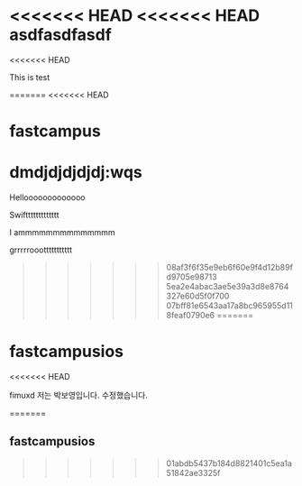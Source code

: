 <<<<<<< HEAD
<<<<<<< HEAD
 asdfasdfasdf
=======
<<<<<<< HEAD

This is test 



=======
<<<<<<< HEAD
# fastcampus
dmdjdjdjdjdj:wqs
=======
Hellooooooooooooo

Swifttttttttttttt

I ammmmmmmmmmmmmm

grrrrrooottttttttttt


>>>>>>> 08af3f6f35e9eb6f60e9f4d12b89fd9705e98713
>>>>>>> 5ea2e4abac3ae5e39a3d8e8764327e60d5f0f700
>>>>>>> 07bff81e6543aa17a8bc965955d118feaf0790e6
=======
# fastcampusios
<<<<<<< HEAD

fimuxd 
저는 박보영입니다. 수정했습니다.

=======
## fastcampusios
>>>>>>> 01abdb5437b184d8821401c5ea1a51842ae3325f
